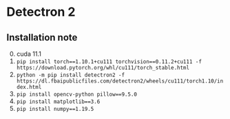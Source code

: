 # Detectron 2

## Installation note
0. cuda 11.1
1. `pip install torch==1.10.1+cu111 torchvision==0.11.2+cu111 -f https://download.pytorch.org/whl/cu111/torch_stable.html`
2. `python -m pip install detectron2 -f https://dl.fbaipublicfiles.com/detectron2/wheels/cu111/torch1.10/index.html`
3. `pip install opencv-python pillow==9.5.0`
4. `pip install matplotlib==3.6`
5. `pip install numpy==1.19.5`
